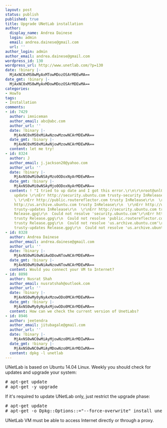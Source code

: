```yaml
---
layout: post
status: publish
published: true
title: Upgrade UNetLab installation
author:
  display_name: Andrea Dainese
  login: admin
  email: andrea.dainese@gmail.com
  url: ''
author_login: admin
author_email: andrea.dainese@gmail.com
wordpress_id: 130
wordpress_url: http://www.unetlab.com/?p=130
date: !binary |-
  MjAxNC0xMS0wMyAxMTowMDozOSArMDEwMA==
date_gmt: !binary |-
  MjAxNC0xMS0wMyAxMDowMDozOSArMDEwMA==
categories:
- HowTo
tags:
- Installation
comments:
- id: 7429
  author: imniceman
  author_email: abc@abc.com
  author_url: ''
  date: !binary |-
    MjAxNC0xMS0xMiAwNzowMzowNCArMDEwMA==
  date_gmt: !binary |-
    MjAxNC0xMS0xMiAwNjowMzowNCArMDEwMA==
  content: let me try!
- id: 8324
  author: J
  author_email: j.jackson20@yahoo.com
  author_url: ''
  date: !binary |-
    MjAxNS0wMi0wNSAyMzo0ODoxNyArMDEwMA==
  date_gmt: !binary |-
    MjAxNS0wMi0wNSAyMjo0ODoxNyArMDEwMA==
  content: ! "I tried to up date and I got this error.\r\n\r\nroot@unl01:~# apt-get
    update \r\nErr http://security.ubuntu.com trusty-security InRelease\r\n
    \ \r\nErr http://public.routereflector.com trusty InRelease\r\n  \r\nErr
    http://us.archive.ubuntu.com trusty InRelease\r\n  \r\nErr http://us.archive.ubuntu.com
    trusty-updates InRelease\r\n  \r\nErr http://security.ubuntu.com trusty-security
    Release.gpg\r\n  Could not resolve 'security.ubuntu.com'\r\nErr http://public.routereflector.com
    trusty Release.gpg\r\n  Could not resolve 'public.routereflector.com'\r\nErr http://us.archive.ubuntu.com
    trusty Release.gpg\r\n  Could not resolve 'us.archive.ubuntu.com'\r\nErr http://us.archive.ubuntu.com
    trusty-updates Release.gpg\r\n  Could not resolve 'us.archive.ubuntu.com'"
- id: 8328
  author: Andrea Dainese
  author_email: andrea.dainese@gmail.com
  author_url: ''
  date: !binary |-
    MjAxNS0wMi0wNiAwODowNTowNCArMDEwMA==
  date_gmt: !binary |-
    MjAxNS0wMi0wNiAwNzowNTowNCArMDEwMA==
  content: Would you connect your VM to Internet?
- id: 8898
  author: Nusrat Shah
  author_email: nusratshah@outlook.com
  author_url: ''
  date: !binary |-
    MjAxNS0wMy0yNyAxMzowODo0MCArMDEwMA==
  date_gmt: !binary |-
    MjAxNS0wMy0yNyAxMjowODo0MCArMDEwMA==
  content: How can we check the current version of UnetLabs?
- id: 8946
  author: jeetendra
  author_email: jitubagale@gmail.com
  author_url: ''
  date: !binary |-
    MjAxNS0wNC0wMiAyMjowNzo0MiArMDIwMA==
  date_gmt: !binary |-
    MjAxNS0wNC0wMiAyMDowNzo0MiArMDIwMA==
  content: dpkg -l unetlab
---
```


UNetLab is based on Ubuntu 14.04 Linux. Weekly you should check for updates and upgrade your system:
<pre># apt-get update
# apt-get -y upgrade</pre>
If it's required to update UNetLab only, just restrict the upgrade phase:
<pre># apt-get update
# apt-get -o Dpkg::Options::="--force-overwrite" install unetlab</pre>
UNetLab VM must be able to access Internet directly or through a proxy.

